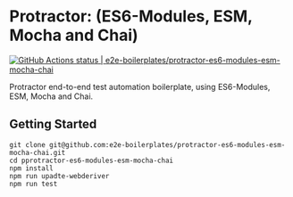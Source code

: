 # Protractor: (ES6-Modules, ESM, Mocha and Chai)

[![GitHub Actions status | e2e-boilerplates/protractor-es6-modules-esm-mocha-chai](https://github.com/e2e-boilerplates/protractor-es6-modules-esm-mocha-chai/workflows/protractor-es6-modules-esm-mocha-chai/badge.svg)](https://github.com/e2e-boilerplates/protractor-es6-modules-esm-mocha-chai/actions?workflow=protractor-es6-modules-esm-mocha-chai)

Protractor end-to-end test automation boilerplate, using ES6-Modules, ESM, Mocha and Chai.

## Getting Started

    git clone git@github.com:e2e-boilerplates/protractor-es6-modules-esm-mocha-chai.git
    cd pprotractor-es6-modules-esm-mocha-chai
    npm install
    npm run upadte-webderiver
    npm run test
